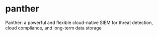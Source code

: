 # panther
Panther: a powerful and flexible cloud-native SIEM for threat detection, cloud compliance, and long-term data storage
